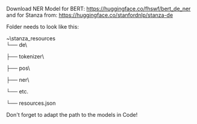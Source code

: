 Download NER Model for BERT: https://huggingface.co/fhswf/bert_de_ner
and for Stanza from: https://huggingface.co/stanfordnlp/stanza-de

Folder needs to look like this:

~\stanza_resources\
└── de\
   
   ├── tokenizer\
   
   ├── pos\
   
   ├── ner\
   
   └── etc.

└── resources.json

Don't forget to adapt the path to the models in Code!
